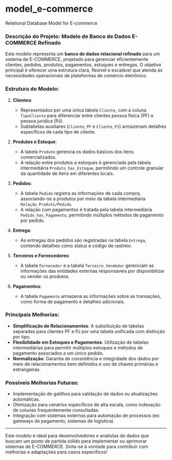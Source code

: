 # model_e-commerce
Relational Database Model for E-commerce

### Descrição do Projeto: Modelo de Banco de Dados E-COMMERCE Refinado

Este modelo representa um **banco de dados relacional refinado** para um sistema de E-COMMERCE, projetado para gerenciar eficientemente clientes, pedidos, produtos, pagamentos, estoques e entregas. O objetivo principal é oferecer uma estrutura clara, flexível e escalável que atenda às necessidades operacionais de plataformas de comércio eletrônico.

### Estrutura do Modelo:

1. **Clientes**:
   - Representados por uma única tabela `Cliente`, com a coluna `TipoCliente` para diferenciar entre clientes pessoa física (PF) e pessoa jurídica (PJ).
   - Subtabelas auxiliares (`Cliente_PF` e `Cliente_PJ`) armazenam detalhes específicos de cada tipo de cliente.

2. **Produtos e Estoque**:
   - A tabela `Produto` gerencia os dados básicos dos itens comercializados.
   - A relação entre produtos e estoques é gerenciada pela tabela intermediária `Produto_has_Estoque`, permitindo um controle granular da quantidade de itens em diferentes locais.

3. **Pedidos**:
   - A tabela `Pedido` registra as informações de cada compra, associando-se a produtos por meio da tabela intermediária `Relação_Produto/Pedido`.
   - A relação com pagamentos é tratada pela tabela intermediária `Pedido_has_Pagamento`, permitindo múltiplos métodos de pagamento por pedido.

4. **Entrega**:
   - As entregas dos pedidos são registradas na tabela `Entrega`, contendo detalhes como status e código de rastreio.

5. **Terceiros e Fornecedores**:
   - A tabela `Fornecedor` e a tabela `Terceiro_Vendedor` gerenciam as informações das entidades externas responsáveis por disponibilizar ou vender os produtos.

6. **Pagamentos**:
   - A tabela `Pagamento` armazena as informações sobre as transações, como forma de pagamento e detalhes adicionais.

### Principais Melhorias:
- **Simplificação de Relacionamentos**: A substituição de tabelas separadas para clientes PF e PJ por uma tabela unificada com distinção por tipo.
- **Flexibilidade em Estoques e Pagamentos**: Utilização de tabelas intermediárias para permitir múltiplos estoques e métodos de pagamento associados a um único pedido.
- **Normalização**: Garantia de consistência e integridade dos dados por meio de relacionamentos bem definidos e uso de chaves primárias e estrangeiras.

### Possíveis Melhorias Futuras:
- Implementação de gatilhos para validação de dados ou atualizações automáticas.
- Otimização para cenários específicos de alta escala, como indexação de colunas frequentemente consultadas.
- Integração com sistemas externos para automação de processos (ex: gateways de pagamento, sistemas de logística).

---

Este modelo é ideal para desenvolvedores e analistas de dados que buscam um ponto de partida sólido para implementar ou aprimorar sistemas de E-COMMERCE. Sinta-se à vontade para contribuir com melhorias e adaptações para casos específicos!
